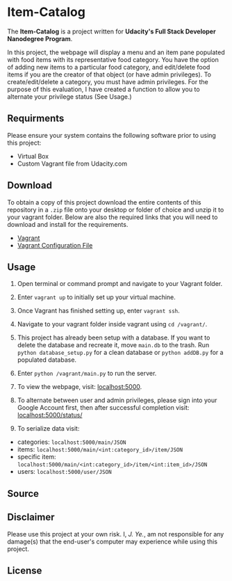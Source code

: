 # Item-Catalog

The **Item-Catalog** is a project written for **Udacity's Full Stack Developer Nanodegree Program**. 

In this project, the webpage will display a menu and an item pane populated with food items with its representative food category. You have the option of adding new items to a particular food category, and edit/delete food items if you are the creator of that object (or have admin privileges). To create/edit/delete a category, you must have admin privileges. For the purpose of this evaluation, I have created a function to allow you to alternate your privilege status (See Usage.)

## Requirments

Please ensure your system contains the following software prior to using this project:

* Virtual Box
* Custom Vagrant file from Udacity.com

## Download

To obtain a copy of this project download the entire contents of this repository in a `.zip` file onto your desktop or folder of choice and unzip it to your vagrant folder. Below are also the required links that you will need to download and install for the requirements.

* [Vagrant](https://www.vagrantup.com/downloads.html)
* [Vagrant Configuration File](https://d17h27t6h515a5.cloudfront.net/topher/2017/August/59822701_fsnd-virtual-machine/fsnd-virtual-machine.zip)

## Usage

1) Open terminal or command prompt and navigate to your Vagrant folder.

2) Enter `vagrant up` to initially set up your virtual machine.

3) Once Vagrant has finished setting up, enter `vagrant ssh`. 

4) Navigate to your vagrant folder inside vagrant using `cd /vagrant/`.

5) This project has already been setup with a database. If you want to delete the database and recreate it, move `main.db` to the trash. Run `python database_setup.py` for a clean database or `python addDB.py` for a populated database.

6) Enter `python /vagrant/main.py` to run the server.

7) To view the webpage, visit: [localhost:5000].

[localhost:5000]: localhost:5000

8) To alternate between user and admin privileges, please sign into your Google Account first, then after successful completion visit: [localhost:5000/status/]

[localhost:5000/status/]: localhost:5000/status/

9) To serialize data visit:
- categories: `localhost:5000/main/JSON`
- items: `localhost:5000/main/<int:category_id>/item/JSON`
- specific item: `localhost:5000/main/<int:category_id>/item/<int:item_id>/JSON`
- users: `localhost:5000/user/JSON`

## Source

## Disclaimer

Please use this project at your own risk. I, _J. Ye._, am not responsible for any damage(s) that the end-user's computer may experience while using this project.

## License

